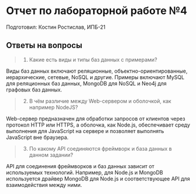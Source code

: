 # Отчет по лабораторной работе №4  

Подготовил: Костин Ростислав, ИПБ-21  

## Ответы на вопросы

>1. Какие есть виды и типы баз данных с примерами?

Виды баз данных включают реляционные, объектно-ориентированные, иерархические, сетевые, NoSQL и другие. Примеры включают MySQL для реляционных баз данных, MongoDB для NoSQL и Neo4j для графовых баз данных.

>2. В чём различие между Web-сервером и оболочкой, как например NodeJS?

Web-сервер предназначен для обработки запросов от клиентов через протокол HTTP или HTTPS, а оболочка, как Node.js, обеспечивает среду выполнения для JavaScript на сервере и позволяет выполнять JavaScript вне браузера.

>3. По какому API соединяются фреймворк и база данных в данном задании?

API для соединения фреймворков и баз данных зависит от используемых технологий. Например, для Node.js и MongoDB используется драйвер MongoDB для Node.js и соответствующее API для взаимодействия между ними.
